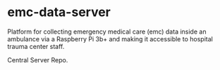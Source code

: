 # emc-data-server
Platform for collecting emergency medical care (emc) data inside an ambulance via a Raspberry Pi 3b+ and making it accessible to hospital trauma center staff.

Central Server Repo.
